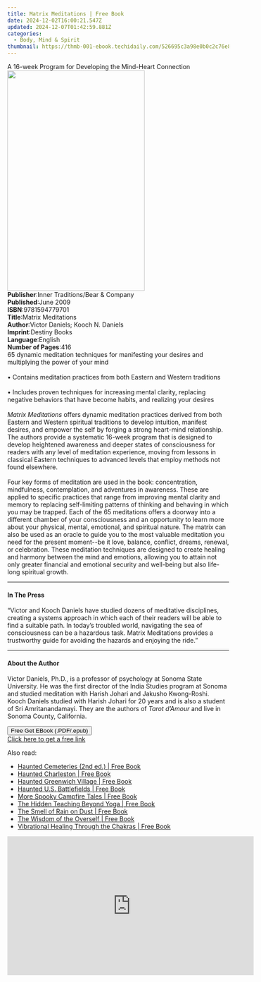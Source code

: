 ```yaml
---
title: Matrix Meditations | Free Book
date: 2024-12-02T16:00:21.547Z
updated: 2024-12-07T01:42:59.881Z
categories:
  - Body, Mind & Spirit
thumbnail: https://thmb-001-ebook.techidaily.com/526695c3a98e0b0c2c76e8003766abb8b55b06976fbc678b3abcffd86a26cfb9.jpg
---
```

<main id="book-container">
  <div class="flex flex-col">
    <div class="book-brief flex-1 py-6 px-4 sm:p-6 md:py-10 md:px-8">
      <!-- brief-->
      <div class="book-brief-main">
        A 16-week Program for Developing the Mind-Heart Connection
      </div>
    </div>
    <div
      class="book-meta-info flex-1 grid gap-4 col-start-1 col-end-3 row-start-1 sm:mb-6 sm:grid-cols-4 lg:gap-6 lg:col-start-2 lg:row-end-6 lg:row-span-6 lg:mb-0"
    >
      <div
        class="book-meta-info-left place-content-center mt-4 p-4 text-sm leading-6 col-start-2 col-span-2 dark:text-slate-400"
      >
        <img
          class="w-full h-500 object-cover rounded-lg sm:h-255 sm:col-span-2 lg:col-span-full"
          src="https://img-001-ebook.techidaily.com/7a7f735d9d7b72def247fa661809e1df6c8d69b5f4aa5081e38b1c1f4b3f2176.jpg"
          alt=""
          width="312"
          height="500"
        />
      </div>
      <div
        class="book-meta-info-right mt-2 col-start-1 row-start-2 col-span-3 self-center"
      >
        <!-- meta data  -->
        <div class="flex flex-col px-4 md:px-8">
          <div class="flex-1">
            <strong>Publisher</strong>:<span class="px-2"
              >Inner Traditions/Bear &amp; Company</span
            >
          </div>
          <div class="flex-1">
            <strong>Published</strong>:<span class="px-2">June 2009</span>
          </div>
          <div class="flex-1">
            <strong>ISBN</strong>:<span class="px-2">9781594779701</span>
          </div>
          <div class="flex-1">
            <strong>Title</strong>:<span class="px-2">Matrix Meditations</span>
          </div>
          <div class="flex-1">
            <strong>Author</strong>:<span class="px-2"
              >Victor Daniels; Kooch N. Daniels</span
            >
          </div>
          <div class="flex-1">
            <strong>Imprint</strong>:<span class="px-2">Destiny Books</span>
          </div>
          <div class="flex-1">
            <strong>Language</strong>:<span class="px-2">English</span>
          </div>
          <div class="flex-1">
            <strong>Number of Pages</strong>:<span class="px-2">416</span>
          </div>
        </div>
      </div>
    </div>
    <div class="book-description flex-1 py-6 px-4 sm:p-6 md:py-10 md:px-8">
      <div class="book-description-main">
        <div accordion-content="" id="description">
          65 dynamic meditation techniques for manifesting your desires and
          multiplying the power of your mind <br />
          <br />• Contains meditation practices from both Eastern and Western
          traditions <br />
          <br />• Includes proven techniques for increasing mental clarity,
          replacing negative behaviors that have become habits, and realizing
          your desires <br />
          <br /><i>Matrix Meditations</i> offers dynamic meditation practices
          derived from both Eastern and Western spiritual traditions to develop
          intuition, manifest desires, and empower the self by forging a strong
          heart-mind relationship. The authors provide a systematic 16-week
          program that is designed to develop heightened awareness and deeper
          states of consciousness for readers with any level of meditation
          experience, moving from lessons in classical Eastern techniques to
          advanced levels that employ methods not found elsewhere. <br />
          <br />Four key forms of meditation are used in the book:
          concentration, mindfulness, contemplation, and adventures in
          awareness. These are applied to specific practices that range from
          improving mental clarity and memory to replacing self-limiting
          patterns of thinking and behaving in which you may be trapped. Each of
          the 65 meditations offers a doorway into a different chamber of your
          consciousness and an opportunity to learn more about your physical,
          mental, emotional, and spiritual nature. The matrix can also be used
          as an oracle to guide you to the most valuable meditation you need for
          the present moment--be it love, balance, conflict, dreams, renewal, or
          celebration. These meditation techniques are designed to create
          healing and harmony between the mind and emotions, allowing you to
          attain not only greater financial and emotional security and
          well-being but also life-long spiritual growth.
        </div>
        <div class="accordion-fader"></div>
      </div>
    </div>
    <div class="book-excerpts flex-1 py-6 px-4 sm:p-6 md:py-10 md:px-8">
      <!-- excerpts-->
      <div class="book-excerpts-main">
        <hr />
        <h4 class="placeholder placeholder-heading">
          <span>In The Press</span>
        </h4>
        <p>
          “Victor and Kooch Daniels have studied dozens of meditative
          disciplines, creating a systems approach in which each of their
          readers will be able to find a suitable path. In today’s troubled
          world, navigating the sea of consciousness can be a hazardous task.
          Matrix Meditations provides a trustworthy guide for avoiding the
          hazards and enjoying the ride.”
        </p>
      </div>
    </div>
    <div class="book-about-author flex-1 py-6 px-4 sm:p-6 md:py-10 md:px-8">
      <!-- about author-->
      <div class="book-main-author-main">
        <hr />
        <h4 class="placeholder placeholder-heading">
          <span>About the Author</span>
        </h4>
        <p>
          Victor Daniels, Ph.D., is a professor of psychology at Sonoma State
          University. He was the first director of the India Studies program at
          Sonoma and studied meditation with Harish Johari and Jakusho
          Kwong-Roshi. Kooch Daniels studied with Harish Johari for 20 years and
          is also a student of Sri Amritanandamayi. They are the authors of
          <i>Tarot d’Amour</i> and live in Sonoma County, California.
        </p>
      </div>
    </div>
    <div class="book-free-get flex-1 py-6 px-4 sm:p-6 md:py-10 md:px-8">
      <button
        id="btn-free-get"
        class="bg-blue-500 hover:bg-blue-700 text-white font-bold py-2 px-4 rounded"
      >
        Free Get EBook (.PDF/.epub)
      </button>
      <div id="countdown-display" class="px-2 text-lg mt-2"></div>
      <a
        id="free-link"
        class="hidden bg-blue-500 hover:bg-blue-700 text-white font-bold py-2 px-4 rounded"
        href="https://www.ebooks.com/en-us/book/95782681/matrix-meditations/victor-daniels/"
        target="_blank"
        >Click here to get a free link</a
      >
    </div>
    <script>
      let countdownTime = 0;
      let countdownInterval = null;
      document
        .getElementById('btn-free-get')
        .addEventListener('click', startCountdown);
      function startCountdown() {
        countdownTime = new Date().getTime() + 60000 * 3;
        countdownInterval = setInterval(updateCountdown, 1000);
        document.getElementById('btn-free-get').disabled = true;
        document
          .getElementById('btn-free-get')
          .classList.add('bg-gray-500', 'cursor-not-allowed');
      }
      function updateCountdown() {
        let currentTime = new Date().getTime();
        let timeLeft = countdownTime - currentTime;
        let secondsLeft = Math.floor(timeLeft / 1000);
        document.getElementById('countdown-display').innerHTML =
          `Remaining time: ${secondsLeft} seconds.`;
        if (secondsLeft <= 0) {
          clearInterval(countdownInterval);
          document.getElementById('btn-free-get').classList.add('hidden');
          document.getElementById('free-link').classList.remove('hidden');
          document.getElementById('countdown-display').innerHTML = '';
        }
      }
    </script>
  </div>
</main>

<ins class="adsbygoogle"
      style="display:block"
      data-ad-client="ca-pub-7571918770474297"
      data-ad-slot="8358498916"
      data-ad-format="auto"
      data-full-width-responsive="true"></ins>
    

<span class="atpl-alsoreadstyle">Also read:</span>
<div><ul>
<li><a href="https://novels-ebooks.techidaily.com/1782736-9781493036639-haunted-cemeteries-2nd-ed/"><u>Haunted Cemeteries (2nd ed.) | Free Book</u></a></li>
<li><a href="https://novels-ebooks.techidaily.com/1782817-9781493001392-haunted-charleston/"><u>Haunted Charleston | Free Book</u></a></li>
<li><a href="https://novels-ebooks.techidaily.com/1782778-9780762789085-haunted-greenwich-village/"><u>Haunted Greenwich Village | Free Book</u></a></li>
<li><a href="https://novels-ebooks.techidaily.com/1782689-9780762751716-haunted-us-battlefields/"><u>Haunted U.S. Battlefields | Free Book</u></a></li>
<li><a href="https://novels-ebooks.techidaily.com/1779503-9781493011247-more-spooky-campfire-tales/"><u>More Spooky Campfire Tales | Free Book</u></a></li>
<li><a href="https://novels-ebooks.techidaily.com/1776784-9781583949115-the-hidden-teaching-beyond-yoga/"><u>The Hidden Teaching Beyond Yoga | Free Book</u></a></li>
<li><a href="https://novels-ebooks.techidaily.com/1776791-9781583949405-the-smell-of-rain-on-dust/"><u>The Smell of Rain on Dust | Free Book</u></a></li>
<li><a href="https://novels-ebooks.techidaily.com/1776786-9781583949153-the-wisdom-of-the-overself/"><u>The Wisdom of the Overself | Free Book</u></a></li>
<li><a href="https://novels-ebooks.techidaily.com/1780627-9780804151306-vibrational-healing-through-the-chakras/"><u>Vibrational Healing Through the Chakras | Free Book</u></a></li>
</ul></div>

<!-- affiliate ads begin -->
<iframe width="560" height="315" src="https://www.youtube.com/embed/gyGoQi7hsZk?si=8OcKcPUj2wSBmVZ1" title="YouTube video player" frameborder="0" allow="accelerometer; autoplay; clipboard-write; encrypted-media; gyroscope; picture-in-picture; web-share" referrerpolicy="strict-origin-when-cross-origin" allowfullscreen></iframe>
<!-- affiliate ads end -->

